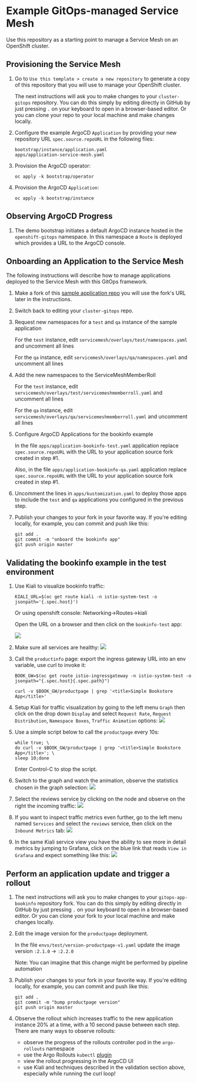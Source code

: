 # Example GitOps-managed Service Mesh

Use this repository as a starting point to manage a Service Mesh on an OpenShift cluster.

## Provisioning the Service Mesh

1. Go to `Use this template > create a new repository` to generate a copy of this repository that you will use to manage your OpenShift cluster.

   The next instructions will ask you to make changes to your `cluster-gitops` repository. You can do this simply by editing directly in GitHub by just pressing `.` on your keyboard to open in a browser-based editor. Or you can clone your repo to your local machine and make changes locally.

2. Configure the example ArgoCD `Application` by providing your new repository URL `spec.source.repoURL` in the following files:

    ```
    bootstrap/instance/application.yaml
    apps/application-service-mesh.yaml
    ```

3. Provision the ArgoCD operator:

    ```
    oc apply -k bootstrap/operator
    ```

4. Provision the ArgoCD `Application`:

    ```
    oc apply -k bootstrap/instance
    ```

## Observing ArgoCD Progress

1. The demo bootstrap initiates a default ArgoCD instance hosted in the `openshift-gitops` namespace. In this namespace a `Route` is deployed which provides a URL to the ArgoCD console.

## Onboarding an Application to the Service Mesh

The following instructions will describe how to manage applications deployed to the Service Mesh with this GitOps framework.

1. Make a fork of this [sample application repo](https://github.com/RHC-STP-OSSM/gitops-app-bookinfo) you will use the fork's URL later in the instructions.

2. Switch back to editing your `cluster-gitops` repo.

3. Request new namespaces for a `test` and `qa` instance of the sample application

   For the `test` instance, edit `servicemesh/overlays/test/namespaces.yaml` and uncomment all lines

   For the `qa` instance, edit `servicemesh/overlays/qa/namespaces.yaml` and uncomment all lines

4. Add the new namespaces to the ServiceMeshMemberRoll

   For the `test` instance, edit `servicemesh/overlays/test/servicemeshmemberroll.yaml` and uncomment all lines

   For the `qa` instance, edit `servicemesh/overlays/qa/servicemeshmemberroll.yaml` and uncomment all lines

5. Configure ArgoCD Applications for the bookinfo example

   In the file `apps/application-bookinfo-test.yaml` application replace `spec.source.repoURL` with the URL to your application source fork created in step #1.

   Also, in the file `apps/application-bookinfo-qa.yaml` application replace `spec.source.repoURL` with the URL to your application source fork created in step #1.

6. Uncomment the lines in `apps/kustomization.yaml` to deploy those apps to include the `test` and `qa` applications you configured in the previous step.

7. Publish your changes to your fork in your favorite way. If you're editing locally, for example, you can commit and push like this:

   ```
   git add .
   git commit -m "onboard the bookinfo app"
   git push origin master
   ```

## Validating the bookinfo example in the test environment

1. Use Kiali to visualize bookinfo traffic:

   ```
   KIALI_URL=$(oc get route kiali -n istio-system-test -o jsonpath='{.spec.host}')
   ```
   Or using openshift console: Networking->Routes->kiali

   Open the URL on a browser and then click on the `bookinfo-test` app:

   ![](images/kiali-app.png)

2. Make sure all services are healthy:
   ![](images/kiali-app2.png)

3. Call the `productinfo` page: export the ingress gateway URL into an env variable, use curl to invoke it:
   ```
   BOOK_GW=$(oc get route istio-ingressgateway -n istio-system-test -o jsonpath="{.spec.host}{.spec.path}")
   ```
   ```
   curl -v $BOOK_GW/productpage | grep '<title>Simple Bookstore App</title>'
   ```

4. Setup Kiali for traffic visualization by going to the left menu `Graph` then click on the drop down `Display` and select `Request Rate`, `Request Distribution`, `Namespace Boxes`, `Traffic Animation` options:
   ![](images/kiali-trafficanimation.png)

5. Use a simple script below to call the `productpage` every 10s:
   ```
   while true; \
   do curl -v $BOOK_GW/productpage | grep '<title>Simple Bookstore App</title>'; \
   sleep 10;done
   ```
   Enter Control-C to stop the script.

6. Switch to the graph and watch the animation, observe the statistics chosen in the graph selection:
   ![](images/kiali-traffic-animation.png)

7. Select the reviews service by clicking on the node and observe on the right the incoming traffic:
   ![](images/kiali-incoming.png)

8. If you want to inspect traffic metrics even further, go to the left menu named `Services` and select the `reviews` service, then click on the `Inbound Metrics` tab:
   ![](images/kiali-inbound-metrics.png)

9. In the same Kiali service view you have the ability to see more in detail metrics by jumping to Grafana, click on the blue link that reads `View in Grafana` and expect something like this:
   ![](images/grafana-metrics.png)


## Perform an application update and trigger a rollout

1. The next instructions will ask you to make changes to your `gitops-app-bookinfo` repository fork. You can do this simply by editing directly in GitHub by just pressing `.` on your keyboard to open in a browser-based editor. Or you can clone your fork to your local machine and make changes locally.

2. Edit the image version for the `productpage` deployment.

   In the file `envs/test/version-productpage-v1.yaml` update the image version `:2.1.0` -> `:2.2.0`

   Note: You can imagine that this change might be performed by pipeline automation

3. Publish your changes to your fork in your favorite way. If you're editing locally, for example, you can commit and push like this:

   ```
   git add .
   git commit -m "bump productpage version"
   git push origin master
   ```

4. Observe the rollout which increases traffic to the new application instance 20% at a time, with a 10 second pause between each step. There are many ways to observe rollouts:

   - observe the progress of the rollouts controller pod in the `argo-rollouts` namespace
   - use the Argo Rollouts `kubectl` [plugin](https://argoproj.github.io/argo-rollouts/installation/#kubectl-plugin-installation)
   - view the rollout progressing in the ArgoCD UI
   - use Kiali and techniques described in the validation section above, especially while running the curl loop! 